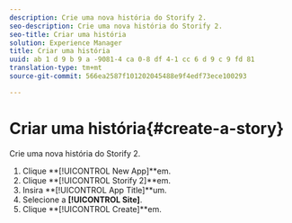 ```yaml
---
description: Crie uma nova história do Storify 2.
seo-description: Crie uma nova história do Storify 2.
seo-title: Criar uma história
solution: Experience Manager
title: Criar uma história
uuid: ab 1 d 9 b 9 a -9081-4 ca 0-8 df 4-1 cc 6 d 9 c 9 fd 81
translation-type: tm+mt
source-git-commit: 566ea2587f101202045488e9f4edf73ece100293

---
```



# Criar uma história{#create-a-story}

Crie uma nova história do Storify 2.

1. Clique **[!UICONTROL New App]**em.
1. Clique **[!UICONTROL Storify 2]**em.
1. Insira **[!UICONTROL App Title]**um.
1. Selecione a **[!UICONTROL Site]**.
1. Clique **[!UICONTROL Create]**em.
